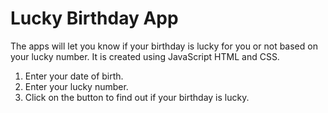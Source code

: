 # Lucky Birthday App
The apps will let you know if your birthday is lucky for you or not based on your lucky number. It is created using JavaScript HTML and CSS.
1. Enter your date of birth.
2. Enter your lucky number.
3. Click on the button to find out if your birthday is lucky.

